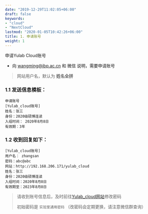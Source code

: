 ```yaml
---
date: "2019-12-29T11:02:05+06:00"
draft: false
keywords:
- "cloud" 
- "NextCloud" 
lastmod: "2020-01-05T10:42:26+06:00"
title: 1. 申请账号
weight: 1
---
```


申请Yulab Cloud账号

+ 向 wangming@ibp.ac.cn 和 微信 说明，需要申请账号  


> 网站用户名，默认为 **姓名全拼**

### 1.1 发送信息模板：

```
申请账号
[Yulab_cloud账号]
姓名：张三
身份：2020级硕博连读
入组时间： 2020年8月8日
有效期：3年
```


### 1.2 收到回复如下：


```
[Yulab_cloud账号]
用户名： zhangsan
密码：abc@abc
网站：http://192.168.206.171/yulab_cloud
姓名：张三
身份：2020级硕博连读
入组时间：2020年8月8日
有效期至：2023年8月8日
```

> 请收到账号信息后，及时前往[Yulab_cloud网站](http://192.168.206.171/yulab_cloud)修改密码
>
> 初始密码是 `实验室通用密码` （改密码会定期更换，请注意微信群查询）




